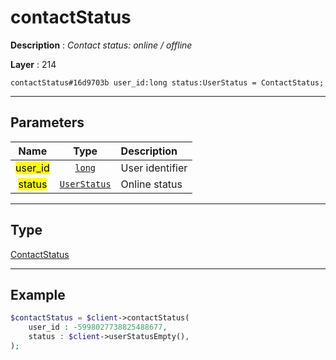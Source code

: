 # contactStatus

**Description** : *Contact status: online / offline*

**Layer** : 214

```tl
contactStatus#16d9703b user_id:long status:UserStatus = ContactStatus;
```

---

## Parameters

| Name | Type | Description |
| :---: | :---: | :--- |
| <mark>user_id</mark> | [`long`](type/long) | User identifier |
| <mark>status</mark> | [`UserStatus`](type/UserStatus) | Online status |

---

## Type

[ContactStatus](type/ContactStatus)

---

## Example

```php
$contactStatus = $client->contactStatus(
	user_id : -5998027738825488677,
	status : $client->userStatusEmpty(),
);
```